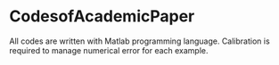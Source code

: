 # CodesofAcademicPaper
All codes are written with Matlab programming language. Calibration is required to manage numerical error for each example. 
